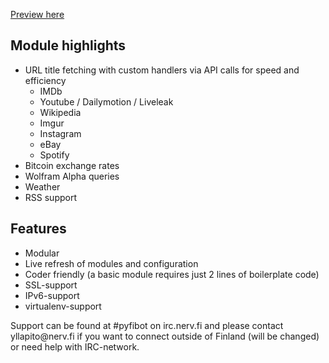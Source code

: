 <a href="http://red.kapsi.fi/pyfibot_www/">Preview here</a>

Module highlights
---------------
<ul id="highlights">
   <li>URL title fetching with custom handlers via API calls for speed and efficiency
       <ul>
           <li>IMDb
           <li>Youtube / Dailymotion / Liveleak
           <li>Wikipedia
           <li>Imgur
           <li>Instagram
           <li>eBay
           <li>Spotify
       </ul>
   </li>
   <li>Bitcoin exchange rates
   <li>Wolfram Alpha queries
   <li>Weather
   <li>RSS support
</ul>

Features
--------
<ul id="features">
    <li>Modular</li>
    <li>Live refresh of modules and configuration</li>
    <li>Coder friendly (a basic module requires just 2 lines of boilerplate code)</li>
    <li>SSL-support</li>
    <li>IPv6-support</li>
    <li>virtualenv-support</li>
</ul>

<p id="help">Support can be found at #pyfibot on irc.nerv.fi and please contact yllapito@nerv.fi if you want to connect outside of Finland (will be changed) or need help with IRC-network.</p>
